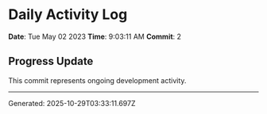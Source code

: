 # Daily Activity Log

**Date**: Tue May 02 2023
**Time**: 9:03:11 AM
**Commit**: 2

## Progress Update

This commit represents ongoing development activity.

---
Generated: 2025-10-29T03:33:11.697Z
